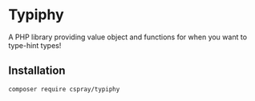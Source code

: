# Typiphy

A PHP library providing value object and functions for when you want to type-hint types!

## Installation

```shell
composer require cspray/typiphy
```
